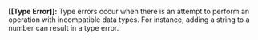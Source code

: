 **[[Type Error]]:** Type errors occur when there is an attempt to perform an operation with incompatible data types. For instance, adding a string to a number can result in a type error.